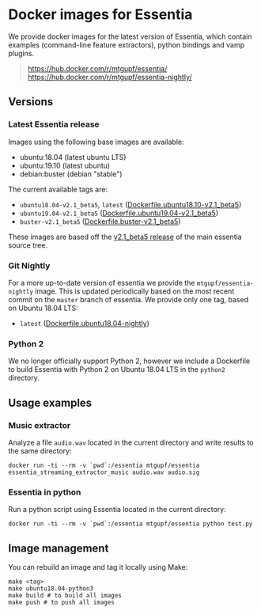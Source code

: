 # Docker images for Essentia

We provide docker images for the latest version of Essentia, which contain
 examples (command-line feature extractors), python bindings and vamp plugins.


> https://hub.docker.com/r/mtgupf/essentia/
> https://hub.docker.com/r/mtgupf/essentia-nightly/


## Versions

### Latest Essentia release

Images using the following base images are available:

 * ubuntu:18.04 (latest ubuntu LTS)
 * ubuntu:19.10 (latest ubuntu)
 * debian:buster (debian "stable")

The current available tags are:

  * `ubuntu18.04-v2.1_beta5`, `latest` ([Dockerfile.ubuntu18.10-v2.1_beta5](https://github.com/MTG/essentia-docker/blob/master/Dockerfile.ubuntu18.04-v2.1_beta5))
  * `ubuntu19.04-v2.1_beta5` ([Dockerfile.ubuntu19.04-v2.1_beta5](https://github.com/MTG/essentia-docker/blob/master/Dockerfile.ubuntu19.04-v2.1_beta5))
  * `buster-v2.1_beta5` ([Dockerfile.buster-v2.1_beta5](https://github.com/MTG/essentia-docker/blob/master/Dockerfile.buster-v2.1_beta5))

These images are based off the [v2.1_beta5 release]((https://github.com/MTG/essentia/tree/v2.1_beta5)) of the main essentia source tree.


### Git Nightly
For a more up-to-date version of essentia we provide the `mtgupf/essentia-nightly` image. This is updated periodically
based on the most recent commit on the `master` branch of essentia.
We provide only one tag, based on Ubuntu 18.04 LTS:

  *  `latest` ([Dockerfile.ubuntu18.04-nightly](https://github.com/MTG/essentia-docker/blob/master/nightly/Dockerfile.ubuntu18.04-nightly))


### Python 2
We no longer officially support Python 2, however we include a Dockerfile to build Essentia with Python 2 on Ubuntu 18.04 LTS in the `python2` directory. 


## Usage examples

### Music extractor
Analyze a file `audio.wav` located in the current directory and write results to the same directory:

    docker run -ti --rm -v `pwd`:/essentia mtgupf/essentia essentia_streaming_extractor_music audio.wav audio.sig


### Essentia in python
Run a python script using Essentia located in the current directory:

    docker run -ti --rm -v `pwd`:/essentia mtgupf/essentia python test.py

## Image management

You can rebuild an image and tag it locally using Make:

    make <tag>
    make ubuntu18.04-python3
    make build # to build all images
    make push # to push all images
